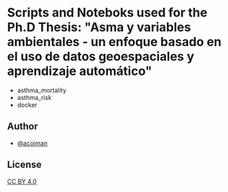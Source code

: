 
# Scripts and Noteboks used for the Ph.D Thesis: "Asma y variables ambientales - un enfoque basado en el uso de datos geoespaciales y aprendizaje automático"

* asthma_mortality
* asthma_risk
* docker

## Author

- [@acoiman](https://github.com/acoiman)

## License

[CC BY 4.0](https://creativecommons.org/licenses/by/4.0/deed.en)

